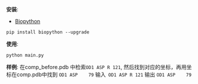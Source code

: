 **安装**:
- [Biopython](https://biopython.org/wiki/Download)
```
pip install biopython --upgrade
```

**使用**:
```
python main.py
```

**样例**:
在comp_before.pdb 中检索`OD1 ASP R 121`, 然后找到对应的坐标，再用坐标在comp.pdb中找到 `OD1 ASP    79`
输入` OD1 ASP R 121` 输出 `OD1 ASP    79`
